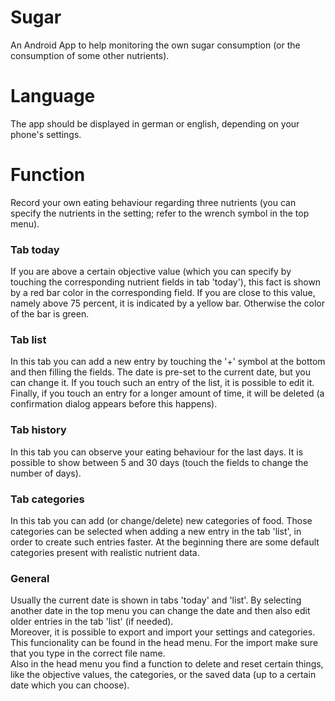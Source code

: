 # Sugar
An Android App to help monitoring the own sugar consumption (or the consumption of some other nutrients).

# Language
The app should be displayed in german or english, depending on your phone's settings.

# Function
Record your own eating behaviour regarding three nutrients (you can specify the nutrients in the setting; refer to the wrench symbol in the top menu).

<h3>Tab today</h3>
If you are above a certain objective value (which you can specify by touching the corresponding nutrient fields in tab 'today'), this fact is shown by a red bar color in the corresponding field.
If you are close to this value, namely above 75 percent, it is indicated by a yellow bar. Otherwise the color of the bar is green.

<h3>Tab list</h3>
In this tab you can add a new entry by touching the '+' symbol at the bottom and then filling the fields.
The date is pre-set to the current date, but you can change it.
If you touch such an entry of the list, it is possible to edit it.
Finally, if you touch an entry for a longer amount of time, it will be deleted (a confirmation dialog appears before this happens).

<h3>Tab history</h3>
In this tab you can observe your eating behaviour for the last days. It is possible to show between 5 and 30 days (touch the fields to change the number of days).

<h3>Tab categories</h3>
In this tab you can add (or change/delete) new categories of food. Those categories can be selected when adding a new entry in the tab 'list', in order to create such entries faster. At the beginning there are some default categories present with realistic nutrient data.

<h3>General</h3>
Usually the current date is shown in tabs 'today' and 'list'. By selecting another date in the top menu you can change the date and then also edit older entries in the tab 'list' (if needed).<br/>
Moreover, it is possible to export and import your settings and categories. This funcionality can be found in the head menu. For the import make sure that you type in the correct file name.<br/>
Also in the head menu you find a function to delete and reset certain things, like the objective values, the categories, or the saved data (up to a certain date which you can choose).
